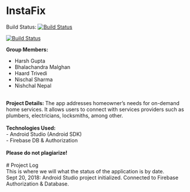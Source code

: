 # InstaFix

Build Status: 
[![Build Status](https://circleci.com/gh/guptaharsh25/InstaFix.svg?style=svg)](https://circleci.com/gh/guptaharsh25/InstaFix)

[![Build Status](https://circleci.com/gh/SEG2105F18/ProductCatalog.png?branch=master)](https://circleci.com/gh/SEG2105F18/ProductCatalog)



<b>Group Members:</b></br>
 - Harsh Gupta</br>
 - Bhalachandra Malghan</br>
 - Haard Trivedi</br>
 - Nischal Sharma</br>
 - Nishchal Nepal</br>
 </br>
 <b>Project Details: </b>The app addresses homeowner’s needs for on-demand home services. It allows users to connect with services providers such as plumbers, electricians, locksmiths, among other.
 </br>
 </br>
 <b>Technologies Used: </b></br>
  - Android Studio (Android SDK)</br>
  - Firebase DB & Authorization
 </br>
 </br>
<b>Please do not plagiarize!</b>

</br>
</br>
# Project Log
</br>This is where we will what the status of the application is by date.
</br>
Sept 20, 2018: Android Studio project initialized. Connected to Firebase Authorization & Database.
